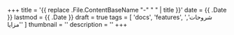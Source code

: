 +++
title = '{{ replace .File.ContentBaseName "-" " " | title }}'
date = {{ .Date }}
lastmod = {{ .Date }}
draft = true
tags = [
    'docs',
    'features',
    'شروحات',
    'مزايا'
    ]
thumbnail = ''
description = ''
+++
